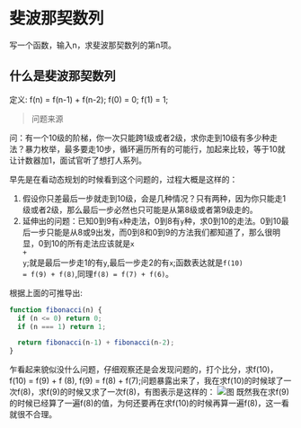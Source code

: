 # 斐波那契数列

写一个函数，输入n，求斐波那契数列的第n项。

## 什么是斐波那契数列

  定义: f(n) = f(n-1) + f(n-2); f(0) = 0; f(1) = 1;

> 问题来源

问：有一个10级的阶梯，你一次只能跨1级或者2级，求你走到10级有多少种走法？暴力枚举，最多要走10步，循环遍历所有的可能行，加起来比较，等于10就让计数器加1，面试官听了想打人系列。

早先是在看动态规划的时候看到这个问题的，过程大概是这样的：

1. 假设你只差最后一步就走到10级，会是几种情况？只有两种，因为你只能走1级或者2级，那么最后一步必然也只可能是从第8级或者第9级走的。
2. 延伸出的问题：已知0到9有<code>x</code>种走法，0到8有<code>y</code>种，求0到10的走法。0到10最后一步只能是从8或9出发，而0到8和0到9的方法我们都知道了，那么很明显，0到10的所有走法应该就是<code>x + y</code>;就是最后一步走1的有<code>y</code>,最后一步走2的有<code>x</code>;函数表达就是<code>f(10) = f(9) + f(8)</code>,同理<code>f(8) = f(7) + f(6)</code>。

根据上面的可推导出:

```js
function fibonacci(n) {
  if (n <= 0) return 0;
  if (n === 1) return 1;

  return fibonacci(n-1) + fibonacci(n-2);
}
```

乍看起来貌似没什么问题，仔细观察还是会发现问题的，打个比分，求f(10)，f(10) = f(9) + f (8), f(9) = f(8) + f(7);问题暴露出来了，我在求f(10)的时候球了一次f(8)，求f(9)的时候又求了一次f(8)，有图表示是这样的：
![图](https://github.com/shiyangzhaoa/easy-tips/blob/master/img/fibonacci.jpg)
既然我在求f(9)的时候已经算了一遍f(8)的值，为何还要再在求f(10)的时候再算一遍f(8)，这一看就很不合理。